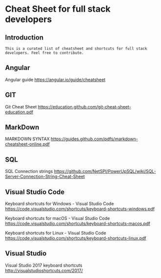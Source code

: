 # Cheat Sheet for full stack developers

## Introduction
```This is a curated list of cheatsheet and shortcuts for full stack developers. Feel free to contribute.```

## Angular
Angular guide
https://angular.io/guide/cheatsheet

## GIT
Git Cheat Sheet
https://education.github.com/git-cheat-sheet-education.pdf

## MarkDown
MARKDOWN SYNTAX
https://guides.github.com/pdfs/markdown-cheatsheet-online.pdf

## SQL
SQL Connection strings
https://github.com/NetSPI/PowerUpSQL/wiki/SQL-Server-Connection-String-Cheat-Sheet


## Visual Studio Code
Keyboard shortcuts for Windows - Visual Studio Code
https://code.visualstudio.com/shortcuts/keyboard-shortcuts-windows.pdf

Keyboard shortcuts for macOS - Visual Studio Code
https://code.visualstudio.com/shortcuts/keyboard-shortcuts-macos.pdf

Keyboard shortcuts for Linux - Visual Studio Code
https://code.visualstudio.com/shortcuts/keyboard-shortcuts-linux.pdf


## Visual Studio 
Visual Studio 2017 keyboard shortcuts
http://visualstudioshortcuts.com/2017/

